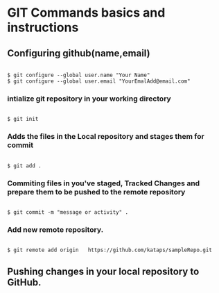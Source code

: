 # GIT Commands basics and instructions

## Configuring github(name,email)

```git

$ git configure --global user.name "Your Name"
$ git configure --global user.email "YourEmalAdd@email.com" 

```





### intialize git repository in your working directory
```git

$ git init 

```
### Adds the files in the Local repository and stages them for commit
```git

$ git add .

```
### Commiting files in you've staged, Tracked Changes and prepare them to be pushed to the remote repository

```git

$ git commit -m "message or activity" .

```

### Add new remote repository.

```git

$ git remote add origin   https://github.com/kataps/sampleRepo.git

```

## Pushing changes in your local repository to GitHub.

